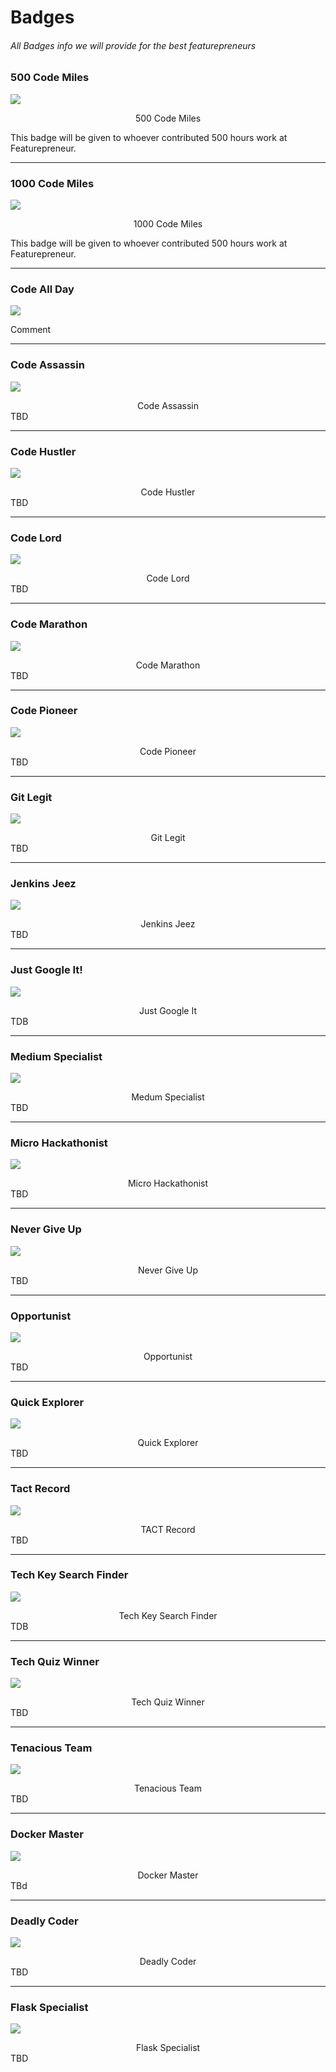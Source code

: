 # Badges
###### All Badges info we will provide for the best featurepreneurs


### 500 Code Miles
![](badges_images/500-miles.jpg)
<div align='center'> 500 Code Miles</div>

This badge will be given to whoever contributed 500 hours work at Featurepreneur.

___

### 1000 Code Miles
![](badges_images/1000-miles.jpg)
<div align='center'>1000 Code Miles</div>

This badge will be given to whoever contributed 500 hours work at Featurepreneur.

___

### Code All Day
![](badges_images/code-allday.jpg)

Comment

___

### Code Assassin
![](badges_images/code-assassin.jpg)
<div align='center'>Code Assassin</div>
TBD

___

### Code Hustler
![](badges_images/code-hustler.jpg)
<div align='center'>Code Hustler</div>
TBD

___

### Code Lord
![](badges_images/code-lord.jpg)
<div align='center'>Code Lord</div>
TBD

___

### Code Marathon
![](badges_images/code-marathon.jpg)
<div align='center'>Code Marathon</div>
TBD

___

### Code Pioneer
![](badges_images/code-pioneer.jpg)
<div align='center'>Code Pioneer</div>
TBD

___

### Git Legit
![](badges_images/git-legit.jpg)
<div align='center'>Git Legit</div>
TBD

___

### Jenkins Jeez
![](badges_images/jenkins-jeez.jpg)
<div align='center'>Jenkins Jeez</div>
TBD

___

### Just Google It!
![](badges_images/just-google-it.jpg)
<div align='center'>Just Google It</div>
TDB

___

### Medium Specialist
![](badges_images/mediun-specialist.jpg)
<div align='center'>Medum Specialist</div>
TBD

___

### Micro Hackathonist
![](badges_images/micro-hackathonist.jpg)
<div align='center'>Micro Hackathonist</div>
TBD

___

### Never Give Up
![](badges_images/never-give-up.jpg)
<div align='center'>Never Give Up</div>
TBD

___

### Opportunist
![](badges_images/opportunist.jpg)
<div align='center'>Opportunist</div>
TBD

___

### Quick Explorer
![](badges_images/quick-explorer.jpg)
<div align='center'>Quick Explorer</div>
TBD

___

### Tact Record
![](badges_images/tact-record.jpg)
<div align='center'>TACT Record</div>
TBD

___

### Tech Key Search Finder
![](badges_images/tech-key-finder.jpg)
<div align='center'>Tech Key Search Finder</div>
TDB

___

### Tech Quiz Winner
![](badges_images/tech-quiz-winner.jpg)
<div align='center'>Tech Quiz Winner</div>
TBD

___

### Tenacious Team
![](badges_images/tenacious-team.jpg)
<div align='center'>Tenacious Team</div>
TBD

___

### Docker Master
![](badges_images/docker-master.jpg)
<div align='center'>Docker Master</div>
TBd

___

### Deadly Coder
![](badges_images/deadly-coder.jpg)
<div align='center'>Deadly Coder</div>
TBD

___

### Flask Specialist
![](badges_images/flask-specialist.jpg)
<div align='center'>Flask Specialist</div>
TBD